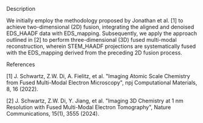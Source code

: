 Description

We initially employ the methodology proposed by Jonathan et al. [1] to achieve two-dimensional (2D) fusion, integrating the aligned and denoised EDS_HAADF data with EDS_mapping. Subsequently, we apply the approach outlined in [2] to perform three-dimensional (3D) fused multi-modal reconstruction, wherein STEM_HAADF projections are systematically fused with the EDS_mapping derived from the preceding 2D fusion process.

References

[1] J. Schwartz, Z.W. Di, A. Fielitz, et al. "Imaging Atomic Scale Chemistry from Fused Multi-Modal Electron Microscopy", npj Computational Materials, 8, 16 (2022).

[2] J. Schwartz, Z.W. Di, Y. Jiang, et al. "Imaging 3D Chemistry at 1 nm Resolution with Fused Multi-Modal Electron Tomography", Nature Communications, 15(1), 3555 (2024).
